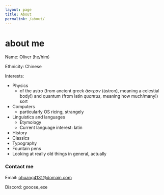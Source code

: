 ```yaml
---
layout: page
title: About
permalink: /about/
---
```

# about me
Name: Oliver (he/him)

Ethnicity: Chinese

Interests:
- Physics
	- of the astro (from ancient greek *ᾰ̓στρον* (ástron), meaning a celestial body!) and quantum (from latin *quantus*, meaning how much/many!) sort
- Computers
	- particularly OS ricing, strangely
- Linguistics and languages
	- Etymology
	- Current language interest: latin
- History
- Classics
- Typography
- Fountain pens
- Looking at really old things in general, actually 




### Contact me

Email: [ohuang4131@domain.com](mailto:ohuang4131@gmail.com)

Discord: gooose_exe